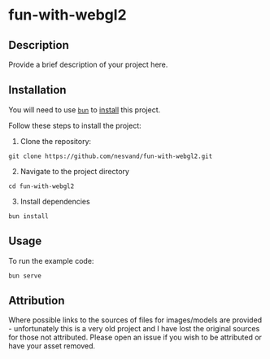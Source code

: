 # fun-with-webgl2

## Description
Provide a brief description of your project here.

## Installation
You will need to use [`bun`](https://bun.sh) to [install](https://bun.sh/docs/installation) this project.

Follow these steps to install the project:

1. Clone the repository:

```shell
git clone https://github.com/nesvand/fun-with-webgl2.git
```

2. Navigate to the project directory

```shell
cd fun-with-webgl2
```

3. Install dependencies

```shell
bun install
```

## Usage

To run the example code:

```shell
bun serve
```

## Attribution
Where possible links to the sources of files for images/models are
provided - unfortunately this is a very old project and I have lost
the original sources for those not attributed. Please open an issue
if you wish to be attributed or have your asset removed.